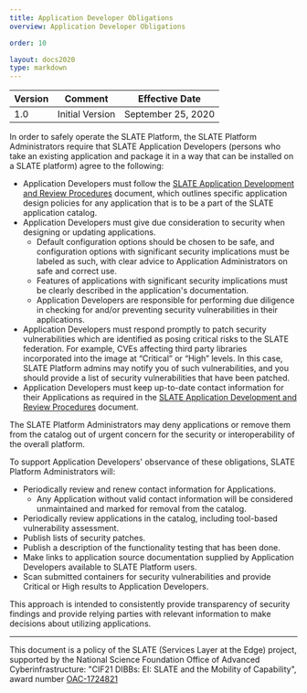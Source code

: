 ```yaml
---
title: Application Developer Obligations 
overview: Application Developer Obligations 

order: 10  

layout: docs2020
type: markdown
---
```


| Version | Comment | Effective Date |
|---|---|---|
|1.0|Initial Version|September 25, 2020|

In order to safely operate the SLATE Platform, the SLATE Platform Administrators require that SLATE Application Developers (persons who take an existing application and package it in a way that can be installed on a SLATE platform) agree to the following:

- Application Developers must follow the [SLATE Application Development and Review Procedures](/docs/security-and-policies/slate-application-developer-and-review-procedures.html) document, which outlines specific application design policies for any application that is to be a part of the SLATE application catalog.
- Application Developers must give due consideration to security when designing or updating applications. 
  - Default configuration options should be chosen to be safe, and configuration options with significant security implications must be labeled as such, with clear advice to Application Administrators on safe and correct use. 
  - Features of applications with significant security implications must be clearly described in the application's documentation.
  - Application Developers are responsible for performing due diligence in checking for and/or preventing security vulnerabilities in their applications.
- Application Developers must respond promptly to patch security vulnerabilities which are identified as posing critical risks to the SLATE federation. For example, CVEs affecting third party libraries incorporated into the image at “Critical” or “High” levels. In this case, SLATE Platform admins may notify you of such vulnerabilities, and you should provide a list of security vulnerabilities that have been patched.
- Application Developers must keep up-to-date contact information for their Applications as required in the [SLATE Application Development and Review Procedures](/docs/security-and-policies/slate-application-developer-and-review-procedures.html) document.

The SLATE Platform Administrators may deny applications or remove them from the catalog out of urgent concern for the security or interoperability of the overall platform.

To support Application Developers' observance of these obligations, SLATE Platform Administrators will:

- Periodically review and renew contact information for Applications. 
  - Any Application without valid contact information will be considered unmaintained and marked for removal from the catalog. 
- Periodically review applications in the catalog, including tool-based vulnerability assessment. 
- Publish lists of security patches.
- Publish a description of the functionality testing that has been done.
- Make links to application source documentation supplied by Application Developers available to SLATE Platform users.
- Scan submitted containers for security vulnerabilities and provide Critical or High results to Application Developers.

This approach is intended to consistently provide transparency of security findings and provide relying parties with relevant information to make decisions about utilizing applications. 

<hr>

This document is a policy of the SLATE (Services Layer at the Edge) project, supported by the National Science Foundation Office of Advanced Cyberinfrastructure: "CIF21 DIBBs: EI: SLATE and the Mobility of Capability", award number [OAC-1724821](https://www.nsf.gov/awardsearch/showAward?AWD_ID=1724821&HistoricalAwards=false)

